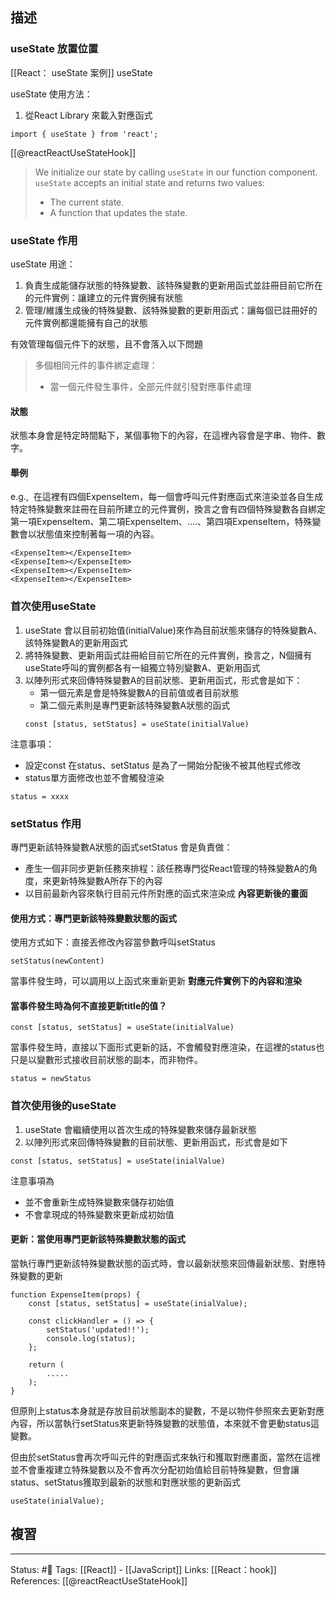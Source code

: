 
## 描述


### useState 放置位置
[[React： useState 案例]]
useState


useState 使用方法：

1. 從React Library 來載入對應函式

`import { useState } from 'react';`

[[@reactReactUseStateHook]]
> We initialize our state by calling `useState` in our function component.
> `useState` accepts an initial state and returns two values:
> -   The current state.
> -   A function that updates the state.


### useState 作用

useState 用途：
1. 負責生成能儲存狀態的特殊變數、該特殊變數的更新用函式並註冊目前它所在的元件實例：讓建立的元件實例擁有狀態
2. 管理/維護生成後的特殊變數、該特殊變數的更新用函式：讓每個已註冊好的元件實例都還能擁有自己的狀態

有效管理每個元件下的狀態，且不會落入以下問題
>多個相同元件的事件綁定處理：
> - 當一個元件發生事件，全部元件就引發對應事件處理

#### 狀態
狀態本身會是特定時間點下，某個事物下的內容，在這裡內容會是字串、物件、數字。

#### 舉例

e.g.,  在這裡有四個ExpenseItem，每一個會呼叫元件對應函式來渲染並各自生成特定特殊變數來註冊在目前所建立的元件實例，換言之會有四個特殊變數各自綁定第一項ExpenseItem、第二項ExpenseItem、....、第四項ExpenseItem，特殊變數會以狀態值來控制著每一項的內容。

```
<ExpenseItem></ExpenseItem>
<ExpenseItem></ExpenseItem>
<ExpenseItem></ExpenseItem>
<ExpenseItem></ExpenseItem>
```

### 首次使用useState
1.  useState 會以目前初始值(initialValue)來作為目前狀態來儲存的特殊變數A、該特殊變數A的更新用函式
2. 將特殊變數、更新用函式註冊給目前它所在的元件實例，換言之，N個擁有useState呼叫的實例都各有一組獨立特別變數A、更新用函式
3. 以陣列形式來回傳特殊變數A的目前狀態、更新用函式，形式會是如下：
	- 第一個元素是會是特殊變數A的目前值或者目前狀態
	- 第二個元素則是專門更新該特殊變數A狀態的函式 
	```
	const [status, setStatus] = useState(initialValue)
	```
	
注意事項：
- 設定const 在status、setStatus 是為了一開始分配後不被其他程式修改
- status單方面修改也並不會觸發渲染
```
status = xxxx
```

### setStatus 作用
專門更新該特殊變數A狀態的函式setStatus 會是負責做：
- 產生一個非同步更新任務來排程：該任務專門從React管理的特殊變數A的角度，來更新特殊變數A所存下的內容
- 以目前最新內容來執行目前元件所對應的函式來渲染成 **內容更新後的畫面**


#### 使用方式：專門更新該特殊變數狀態的函式
使用方式如下：直接丟修改內容當參數呼叫setStatus
```
setStatus(newContent)
```

當事件發生時，可以調用以上函式來重新更新 **對應元件實例下的內容和渲染**

#### 當事件發生時為何不直接更新title的值？

```
const [status, setStatus] = useState(initialValue)
```

當事件發生時，直接以下面形式更新的話，不會觸發對應渲染，在這裡的status也只是以變數形式接收目前狀態的副本，而非物件。
```
status = newStatus
```



### 首次使用後的useState
1. useState 會繼續使用以首次生成的特殊變數來儲存最新狀態
2. 以陣列形式來回傳特殊變數的目前狀態、更新用函式，形式會是如下
```
const [status, setStatus] = useState(inialValue)
```

注意事項為
- 並不會重新生成特殊變數來儲存初始值
- 不會拿現成的特殊變數來更新成初始值


#### 更新：當使用專門更新該特殊變數狀態的函式
當執行專門更新該特殊變數狀態的函式時，會以最新狀態來回傳最新狀態、對應特殊變數的更新

```
function ExpenseItem(props) {
	const [status, setStatus] = useState(inialValue);
	
	const clickHandler = () => {
		setStatus('updated!!');
		console.log(status);
	};
	
	return (
		.....
	);
}
```
但原則上status本身就是存放目前狀態副本的變數，不是以物件參照來去更新對應內容，所以當執行setStatus來更新特殊變數的狀態值，本來就不會更動status這變數。




但由於setStatus會再次呼叫元件的對應函式來執行和獲取對應畫面，當然在這裡並不會重複建立特殊變數以及不會再次分配初始值給目前特殊變數，但會讓status、setStatus獲取到最新的狀態和對應狀態的更新函式
```
useState(inialValue);
```



## 複習


---
Status: #🌱 
Tags:
[[React]] - [[JavaScript]]
Links:
[[React：hook]]
References:
[[@reactReactUseStateHook]]